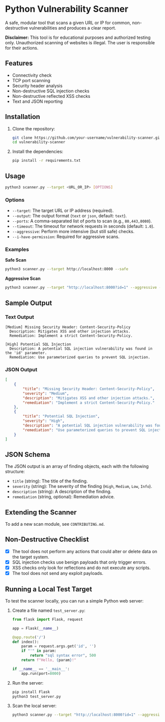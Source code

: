 
# Python Vulnerability Scanner

A safe, modular tool that scans a given URL or IP for common, non-destructive vulnerabilities and produces a clear report.

**Disclaimer:** This tool is for educational purposes and authorized testing only. Unauthorized scanning of websites is illegal. The user is responsible for their actions.

## Features

-   Connectivity check
-   TCP port scanning
-   Security header analysis
-   Non-destructive SQL injection checks
-   Non-destructive reflected XSS checks
-   Text and JSON reporting

## Installation

1.  Clone the repository:

    ```bash
    git clone https://github.com/your-username/vulnerability-scanner.git
    cd vulnerability-scanner
    ```

2.  Install the dependencies:

    ```bash
    pip install -r requirements.txt
    ```

## Usage

```bash
python3 scanner.py --target <URL_OR_IP> [OPTIONS]
```

### Options

-   `--target`: The target URL or IP address (required).
-   `--output`: The output format (`text` or `json`, default: `text`).
-   `--ports`: A comma-separated list of ports to scan (e.g., `80,443,8080`).
-   `--timeout`: The timeout for network requests in seconds (default: `1.0`).
-   `--aggressive`: Perform more intensive (but still safe) checks.
-   `--i-have-permission`: Required for aggressive scans.

### Examples

**Safe Scan**

```bash
python3 scanner.py --target http://localhost:8000 --safe
```

**Aggressive Scan**

```bash
python3 scanner.py --target "http://localhost:8000?id=1" --aggressive --i-have-permission
```

## Sample Output

### Text Output

```
[Medium] Missing Security Header: Content-Security-Policy
  Description: Mitigates XSS and other injection attacks.
  Remediation: Implement a strict Content-Security-Policy.

[High] Potential SQL Injection
  Description: A potential SQL injection vulnerability was found in the 'id' parameter.
  Remediation: Use parameterized queries to prevent SQL injection.
```

### JSON Output

```json
[
    {
        "title": "Missing Security Header: Content-Security-Policy",
        "severity": "Medium",
        "description": "Mitigates XSS and other injection attacks.",
        "remediation": "Implement a strict Content-Security-Policy."
    },
    {
        "title": "Potential SQL Injection",
        "severity": "High",
        "description": "A potential SQL injection vulnerability was found in the 'id' parameter.",
        "remediation": "Use parameterized queries to prevent SQL injection."
    }
]
```

## JSON Schema

The JSON output is an array of finding objects, each with the following structure:

-   `title` (string): The title of the finding.
-   `severity` (string): The severity of the finding (`High`, `Medium`, `Low`, `Info`).
-   `description` (string): A description of the finding.
-   `remediation` (string, optional): Remediation advice.

## Extending the Scanner

To add a new scan module, see `CONTRIBUTING.md`.

## Non-Destructive Checklist

-   [x] The tool does not perform any actions that could alter or delete data on the target system.
-   [x] SQL injection checks use benign payloads that only trigger errors.
-   [x] XSS checks only look for reflections and do not execute any scripts.
-   [x] The tool does not send any exploit payloads.

## Running a Local Test Target

To test the scanner locally, you can run a simple Python web server:

1.  Create a file named `test_server.py`:

    ```python
    from flask import Flask, request

    app = Flask(__name__)

    @app.route('/')
    def index():
        param = request.args.get('id', '')
        if "'" in param:
            return "sql syntax error", 500
        return f"Hello, {param}!"

    if __name__ == '__main__':
        app.run(port=8000)
    ```

2.  Run the server:

    ```bash
    pip install Flask
    python3 test_server.py
    ```

3.  Scan the local server:

    ```bash
    python3 scanner.py --target "http://localhost:8000?id=1" --aggressive --i-have-permission
    ```

